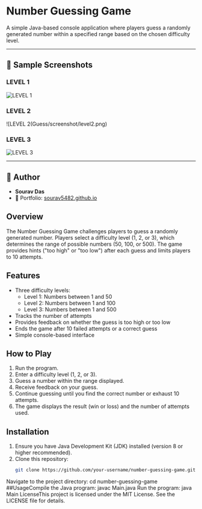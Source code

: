 # Number Guessing Game

A simple Java-based console application where players guess a randomly generated number within a specified range based on the chosen difficulty level.


---

## 📸 Sample Screenshots

###  LEVEL 1
![LEVEL 1](Guess/screenshot/level1.png)

### LEVEL 2
![LEVEL 2(Guess/screenshot/level2.png)

### LEVEL 3
![LEVEL 3](Guess/screenshot/level3.png)



---

## 🙌 Author

- **Sourav Das**
- 📧 Portfolio: [sourav5482.github.io](https://sourav5482.github.io)

## Overview
The Number Guessing Game challenges players to guess a randomly generated number. Players select a difficulty level (1, 2, or 3), which determines the range of possible numbers (50, 100, or 500). The game provides hints ("too high" or "too low") after each guess and limits players to 10 attempts.

## Features
- Three difficulty levels:
  - Level 1: Numbers between 1 and 50
  - Level 2: Numbers between 1 and 100
  - Level 3: Numbers between 1 and 500
- Tracks the number of attempts
- Provides feedback on whether the guess is too high or too low
- Ends the game after 10 failed attempts or a correct guess
- Simple console-based interface

## How to Play
1. Run the program.
2. Enter a difficulty level (1, 2, or 3).
3. Guess a number within the range displayed.
4. Receive feedback on your guess.
5. Continue guessing until you find the correct number or exhaust 10 attempts.
6. The game displays the result (win or loss) and the number of attempts used.

## Installation
1. Ensure you have Java Development Kit (JDK) installed (version 8 or higher recommended).
2. Clone this repository:
   ```bash
   git clone https://github.com/your-username/number-guessing-game.git
Navigate to the project directory:
cd number-guessing-game
##UsageCompile the Java program:
javac Main.java
Run the program:
java Main
LicenseThis project is licensed under the MIT License. See the LICENSE file for details.